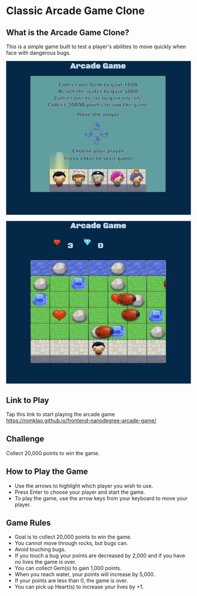 # Classic Arcade Game Clone

## What is the Arcade Game Clone?
This is a simple game built to test a player's abilities to move quickly when face with dangerous bugs.


<p align="center">
	<img src="images/arcade-game.png" width="550px">
</p>

<p align="center">
	<img src="images/arcade-game1.png" width="550px">
</p>


## Link to Play
Tap this link to start playing the arcade game https://romklao.github.io/frontend-nanodegree-arcade-game/

## Challenge
Collect 20,000 points to win the game.

## How to Play the Game

- Use the arrows to highlight which player you wish to use.
- Press Enter to choose your player and start the game.
- To play the game, use the arrow keys from your keyboard to move your player.


## Game Rules

-	Goal is to collect 20,000 points to win the game.
- 	You cannot move through rocks, but bugs can.
-	Avoid touching bugs.
-	If you touch a bug your points are decreased by 2,000 and if you have no lives the game is over.
-	You can collect Gem(s) to gain 1,000 points.
-	When you reach water, your points will increase by 5,000.
-	If your points are less than 0, the game is over.
- 	You can pick up Heart(s) to increase your lives by +1.

